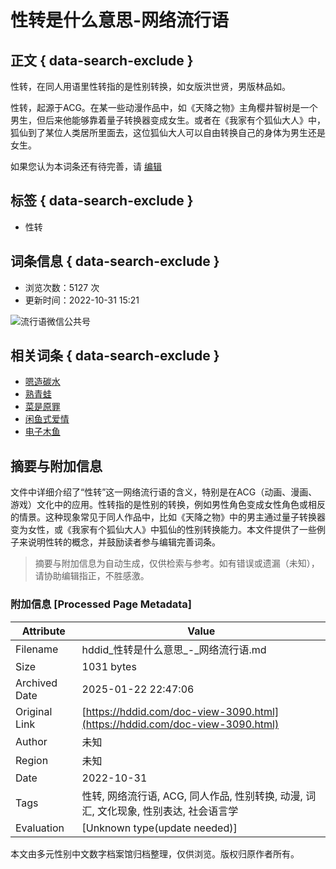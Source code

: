 # 性转是什么意思-网络流行语

## 正文 { data-search-exclude }


性转，在​同人用语里性转指的是性别转换，如女版洪世贤，男版林品如。

性转，起源于ACG。在某一些动漫作品中，如《天降之物》主角樱井智树是一个男生，但后来他能够靠着量子转换器变成女生。或者在《我家有个狐仙大人》中，狐仙到了某位人类居所里面去，这位狐仙大人可以自由转换自己的身体为男生还是女生。

如果您认为本词条还有待完善，请 [编辑](doc-edit-3090.html)

## 标签 { data-search-exclude }

- 性转

## 词条信息 { data-search-exclude }

- 浏览次数：5127 次
- 更新时间：2022-10-31 15:21

![流行语微信公共号](/img/weixin.jpg)

## 相关词条 { data-search-exclude }

- [嗯造碳水](doc-view-1612.html "嗯造碳水")
- [熟青蛙](doc-view-2394.html "熟青蛙")
- [菜是原罪](doc-view-855.html "菜是原罪")
- [闲鱼式爱情](doc-view-633.html "闲鱼式爱情")
- [电子木鱼](doc-view-2910.html "电子木鱼")
<!-- tcd_original_link https://hddid.com/doc-view-3090.html -->


## 摘要与附加信息

<!-- tcd_abstract -->
文件中详细介绍了“性转”这一网络流行语的含义，特别是在ACG（动画、漫画、游戏）文化中的应用。性转指的是性别的转换，例如男性角色变成女性角色或相反的情景。这种现象常见于同人作品中，比如《天降之物》中的男主通过量子转换器变为女性，或《我家有个狐仙大人》中狐仙的性别转换能力。本文件提供了一些例子来说明性转的概念，并鼓励读者参与编辑完善词条。
<!-- tcd_abstract_end -->

> 摘要与附加信息为自动生成，仅供检索与参考。如有错误或遗漏（未知），请协助编辑指正，不胜感激。

### 附加信息 [Processed Page Metadata]

| Attribute       | Value                                  |
|-----------------|----------------------------------------|
| Filename        | hddid_性转是什么意思_-_网络流行语.md                             |
| Size            | 1031 bytes                           |
| Archived Date   | 2025-01-22 22:47:06                             |
| Original Link   | [https://hddid.com/doc-view-3090.html](https://hddid.com/doc-view-3090.html)                       |
| Author          | 未知                               |
| Region          | 未知                               |
| Date            | 2022-10-31                                 |
| Tags            | 性转, 网络流行语, ACG, 同人作品, 性别转换, 动漫, 词汇, 文化现象, 性别表达, 社会语言学                                 |
| Evaluation            | [Unknown type(update needed)]                                 |
<!-- tcd_table_end -->

本文由多元性别中文数字档案馆归档整理，仅供浏览。版权归原作者所有。
